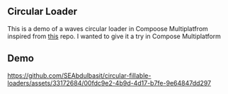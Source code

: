 ## Circular Loader

This is a demo of a waves circular loader in Compoose Multiplatfrom inspired from [this](https://github.com/manueldidonna/waves-timer-animation) repo.
I wanted to give it a try in Compose Multiplatform


## Demo



https://github.com/SEAbdulbasit/circular-fillable-loaders/assets/33172684/00fdc9e2-4b9d-4d17-b7fe-9e64847dd297

